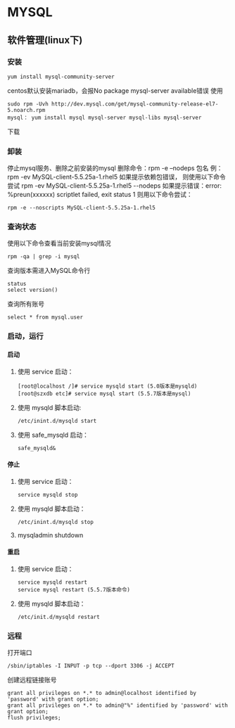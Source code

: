 # MYSQL

## 软件管理(linux下)

### 安装

```shell
yum install mysql-community-server
```

centos默认安装mariadb，会报No package mysql-server available错误
使用

```shell
sudo rpm -Uvh http://dev.mysql.com/get/mysql-community-release-el7-5.noarch.rpm
mysql： yum install mysql mysql-server mysql-libs mysql-server
```

下载

### 卸装

停止mysql服务、删除之前安装的mysql
删除命令：rpm -e –nodeps 包名
例：rpm -ev MySQL-client-5.5.25a-1.rhel5
如果提示依赖包错误，
则使用以下命令尝试
rpm -ev MySQL-client-5.5.25a-1.rhel5 --nodeps
如果提示错误：error: %preun(xxxxxx) scriptlet failed, exit status 1
则用以下命令尝试：

```shell
rpm -e --noscripts MySQL-client-5.5.25a-1.rhel5
```

### 查询状态

使用以下命令查看当前安装mysql情况

```shell
rpm -qa | grep -i mysql
```

查询版本需进入MySQL命令行

```mysql
status
select version()
```

查询所有账号

```mysql
select * from mysql.user
```

### 启动，运行

#### 启动

1. 使用 service 启动：

    ```shell
    [root@localhost /]# service mysqld start (5.0版本是mysqld)
    [root@szxdb etc]# service mysql start (5.5.7版本是mysql)
    ```

2. 使用 mysqld 脚本启动:

    ```shell
    /etc/inint.d/mysqld start
    ```

3. 使用 safe_mysqld 启动：

    ```shell
    safe_mysqld&
    ```

#### 停止

1. 使用 service 启动：

    ```shell
    service mysqld stop
    ```

2. 使用 mysqld 脚本启动：

    ```shell
    /etc/inint.d/mysqld stop
    ```

3. mysqladmin shutdown

#### 重启

1. 使用 service 启动：

    ```shell
    service mysqld restart
    service mysql restart (5.5.7版本命令)
    ```

2. 使用 mysqld 脚本启动：

    ```shell
    /etc/init.d/mysqld restart
    ```

### 远程

打开端口

```shell
/sbin/iptables -I INPUT -p tcp --dport 3306 -j ACCEPT
```

创建远程链接账号

```mysql
grant all privileges on *.* to admin@localhost identified by 'password' with grant option;
grant all privileges on *.* to admin@"%" identified by 'password' with grant option;
flush privileges;
```
